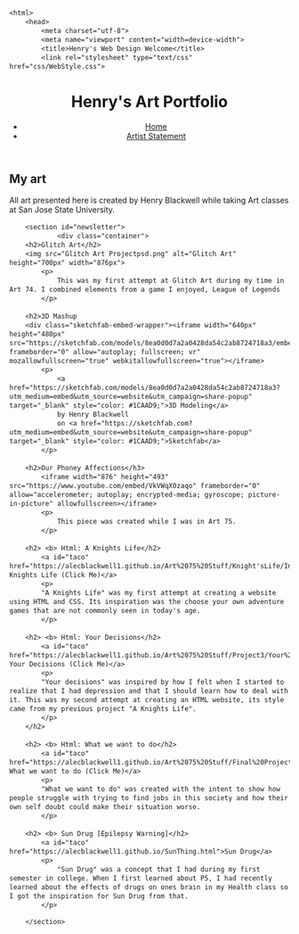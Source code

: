 <!DOCTYPE html>
	<html>
		<head>
			<meta charset="utf-8">
			<meta name="viewport" content="width=device-width">
			<title>Henry's Web Design Welcome</title>
			<link rel="stylesheet" type="text/css" href="css/WebStyle.css">
</head>
<body>
<header>
	<div class="container">
		<div id="branding">
			<h1>Henry's Art Portfolio</h1>
		</div>
		<nav>
			<ul>
				<li class="current">	<a href="index.md">Home</a>	</li>
				<li>	<a href="About.html">Artist Statement</a>	</li>
			</ul>
		</nav>
	</div>
</header>
		<section id="showcase">
				<div class="container">
					<h1>My art</h1>
					<p>All art presented here is created by Henry Blackwell while taking Art classes at San Jose State University.</p>
	</div>
		</section>

		<section id="newsletter">
				<div class="container">
		<h2>Glitch Art</h2>
		<img src="Glitch Art Projectpsd.png" alt="Glitch Art" height="700px" width="876px">
			<p>
				This was my first attempt at Glitch Art during my time in Art 74. I combined elements from a game I enjoyed, League of Legends
			</p>

		<h2>3D Mashup
		<div class="sketchfab-embed-wrapper"><iframe width="640px" height="480px" src="https://sketchfab.com/models/8ea0d0d7a2a0428da54c2ab8724718a3/embed" frameborder="0" allow="autoplay; fullscreen; vr" mozallowfullscreen="true" webkitallowfullscreen="true"></iframe>
			<p>
				<a href="https://sketchfab.com/models/8ea0d0d7a2a0428da54c2ab8724718a3?utm_medium=embed&utm_source=website&utm_campaign=share-popup" target="_blank" style="color: #1CAAD9;">3D Modeling</a>
				by Henry Blackwell
				on <a href="https://sketchfab.com?utm_medium=embed&utm_source=website&utm_campaign=share-popup" target="_blank" style="color: #1CAAD9;">Sketchfab</a>
			</p>

		<h2>Our Phoney Affections</h3>
			<iframe width="876" height="493" src="https://www.youtube.com/embed/VkVWqX0zaqo" frameborder="0" allow="accelerometer; autoplay; encrypted-media; gyroscope; picture-in-picture" allowfullscreen></iframe>
			<p>
				This piece was created while I was in Art 75. 
			</p>

		<h2> <b> Html: A Knights Life</h2>
			<a id="taco" href="https://alecblackwell1.github.io/Art%2075%20Stuff/Knight'sLife/Interactive%20Website.html">A Knights Life (Click Me)</a>
			<p>
			"A Knights Life" was my first attempt at creating a website using HTML and CSS. Its inspiration was the choose your own adventure games that are not commonly seen in today's age.
			</p>

		<h2> <b> Html: Your Decisions</h2>
			<a id="taco" href="https://alecblackwell1.github.io/Art%2075%20Stuff/Project3/Your%20Decisions.html"> Your Decisions (Click Me)</a>
			<p>
			"Your decisions" was inspired by how I felt when I started to realize that I had depression and that I should learn how to deal with it. This was my second attempt at creating an HTML website, its style came from my previous project "A Knights Life".
			</p>
		</h2>
					
		<h2> <b> Html: What we want to do</h2>
			<a id="taco" href="https://alecblackwell1.github.io/Art%2075%20Stuff/Final%20Project/Our%20Society.html"> What we want to do (Click Me)</a>
			<p>
			"What we want to do" was created with the intent to show how people struggle with trying to find jobs in this society and how their own self doubt could make their situation worse.
			</p>

		<h2> <b> Sun Drug [Epilepsy Warning]</h2>
			<a id="taco" href="https://alecblackwell1.github.io/SunThing.html">Sun Drug</a>
			<p>
				"Sun Drug" was a concept that I had during my first semester in college. When I first learned about P5, I had recently learned about the effects of drugs on ones brain in my Health class so I got the inspiration for Sun Drug from that.
			</p>

</div>

		</section>
</body>
</html>

